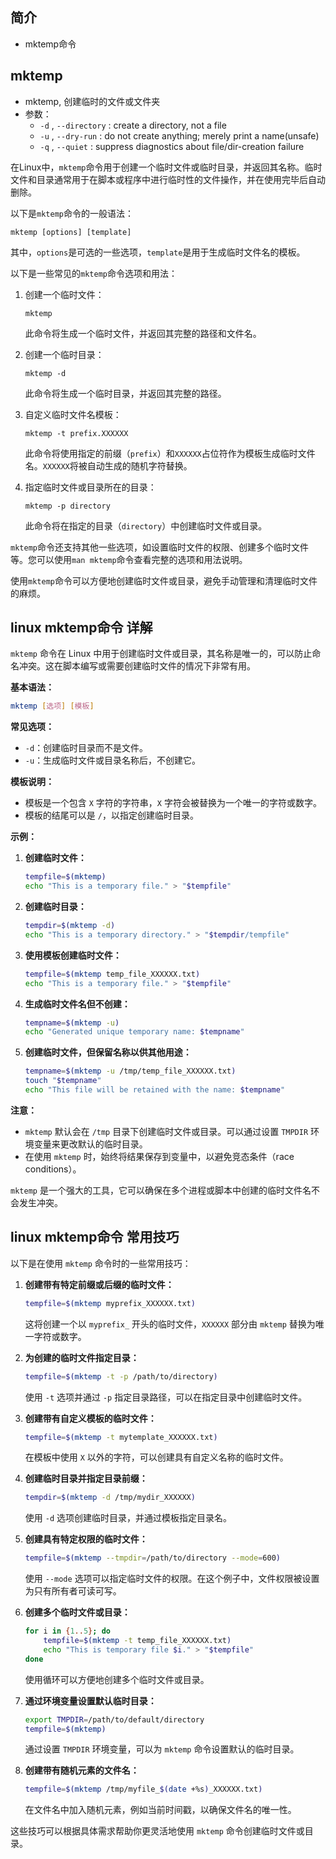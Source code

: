 ## 简介

+ mktemp命令

## mktemp

+ mktemp, 创建临时的文件或文件夹
+ 参数：
  + `-d` , `--directory` : create a directory, not a file
  + `-u` , `--dry-run`   : do not create anything; merely print a name(unsafe)
  + `-q` , `--quiet`     : suppress diagnostics about file/dir-creation failure

在Linux中，`mktemp`命令用于创建一个临时文件或临时目录，并返回其名称。临时文件和目录通常用于在脚本或程序中进行临时性的文件操作，并在使用完毕后自动删除。

以下是`mktemp`命令的一般语法：

```
mktemp [options] [template]
```

其中，`options`是可选的一些选项，`template`是用于生成临时文件名的模板。

以下是一些常见的`mktemp`命令选项和用法：

1. 创建一个临时文件：
   ```
   mktemp
   ```

   此命令将生成一个临时文件，并返回其完整的路径和文件名。

2. 创建一个临时目录：
   ```
   mktemp -d
   ```

   此命令将生成一个临时目录，并返回其完整的路径。

3. 自定义临时文件名模板：
   ```
   mktemp -t prefix.XXXXXX
   ```

   此命令将使用指定的前缀（`prefix`）和`XXXXXX`占位符作为模板生成临时文件名。`XXXXXX`将被自动生成的随机字符替换。

4. 指定临时文件或目录所在的目录：
   ```
   mktemp -p directory
   ```

   此命令将在指定的目录（`directory`）中创建临时文件或目录。

`mktemp`命令还支持其他一些选项，如设置临时文件的权限、创建多个临时文件等。您可以使用`man mktemp`命令查看完整的选项和用法说明。

使用`mktemp`命令可以方便地创建临时文件或目录，避免手动管理和清理临时文件的麻烦。

## linux mktemp命令 详解

`mktemp` 命令在 Linux 中用于创建临时文件或目录，其名称是唯一的，可以防止命名冲突。这在脚本编写或需要创建临时文件的情况下非常有用。

**基本语法：**
```bash
mktemp [选项] [模板]
```

**常见选项：**
- `-d`：创建临时目录而不是文件。
- `-u`：生成临时文件或目录名称后，不创建它。

**模板说明：**
- 模板是一个包含 `X` 字符的字符串，`X` 字符会被替换为一个唯一的字符或数字。
- 模板的结尾可以是 `/`，以指定创建临时目录。

**示例：**
1. **创建临时文件：**
   ```bash
   tempfile=$(mktemp)
   echo "This is a temporary file." > "$tempfile"
   ```

2. **创建临时目录：**
   ```bash
   tempdir=$(mktemp -d)
   echo "This is a temporary directory." > "$tempdir/tempfile"
   ```

3. **使用模板创建临时文件：**
   ```bash
   tempfile=$(mktemp temp_file_XXXXXX.txt)
   echo "This is a temporary file." > "$tempfile"
   ```

4. **生成临时文件名但不创建：**
   ```bash
   tempname=$(mktemp -u)
   echo "Generated unique temporary name: $tempname"
   ```

5. **创建临时文件，但保留名称以供其他用途：**
   ```bash
   tempname=$(mktemp -u /tmp/temp_file_XXXXXX.txt)
   touch "$tempname"
   echo "This file will be retained with the name: $tempname"
   ```

**注意：**
- `mktemp` 默认会在 `/tmp` 目录下创建临时文件或目录。可以通过设置 `TMPDIR` 环境变量来更改默认的临时目录。
- 在使用 `mktemp` 时，始终将结果保存到变量中，以避免竞态条件（race conditions）。

`mktemp` 是一个强大的工具，它可以确保在多个进程或脚本中创建的临时文件名不会发生冲突。

## linux mktemp命令 常用技巧

以下是在使用 `mktemp` 命令时的一些常用技巧：

1. **创建带有特定前缀或后缀的临时文件：**
   ```bash
   tempfile=$(mktemp myprefix_XXXXXX.txt)
   ```
   这将创建一个以 `myprefix_` 开头的临时文件，`XXXXXX` 部分由 `mktemp` 替换为唯一字符或数字。

2. **为创建的临时文件指定目录：**
   ```bash
   tempfile=$(mktemp -t -p /path/to/directory)
   ```
   使用 `-t` 选项并通过 `-p` 指定目录路径，可以在指定目录中创建临时文件。

3. **创建带有自定义模板的临时文件：**
   ```bash
   tempfile=$(mktemp -t mytemplate_XXXXXX.txt)
   ```
   在模板中使用 `X` 以外的字符，可以创建具有自定义名称的临时文件。

4. **创建临时目录并指定目录前缀：**
   ```bash
   tempdir=$(mktemp -d /tmp/mydir_XXXXXX)
   ```
   使用 `-d` 选项创建临时目录，并通过模板指定目录名。

5. **创建具有特定权限的临时文件：**
   ```bash
   tempfile=$(mktemp --tmpdir=/path/to/directory --mode=600)
   ```
   使用 `--mode` 选项可以指定临时文件的权限。在这个例子中，文件权限被设置为只有所有者可读可写。

6. **创建多个临时文件或目录：**
   ```bash
   for i in {1..5}; do
       tempfile=$(mktemp -t temp_file_XXXXXX.txt)
       echo "This is temporary file $i." > "$tempfile"
   done
   ```
   使用循环可以方便地创建多个临时文件或目录。

7. **通过环境变量设置默认临时目录：**
   ```bash
   export TMPDIR=/path/to/default/directory
   tempfile=$(mktemp)
   ```
   通过设置 `TMPDIR` 环境变量，可以为 `mktemp` 命令设置默认的临时目录。

8. **创建带有随机元素的文件名：**
   ```bash
   tempfile=$(mktemp /tmp/myfile_$(date +%s)_XXXXXX.txt)
   ```
   在文件名中加入随机元素，例如当前时间戳，以确保文件名的唯一性。

这些技巧可以根据具体需求帮助你更灵活地使用 `mktemp` 命令创建临时文件或目录。